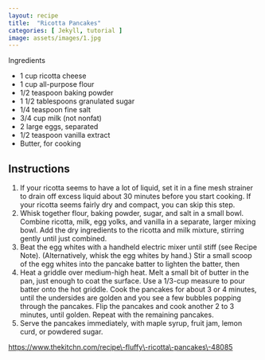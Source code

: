 ```yaml
---
layout: recipe
title:  "Ricotta Pancakes"
categories: [ Jekyll, tutorial ]
image: assets/images/1.jpg
---
```


Ingredients

- 1 cup ricotta cheese
- 1 cup all\-purpose flour
- 1/2 teaspoon baking powder
- 1 1/2 tablespoons granulated sugar
- 1/4 teaspoon fine salt
- 3/4 cup milk \(not nonfat\)
- 2 large eggs, separated
- 1/2 teaspoon vanilla extract
- Butter, for cooking

## Instructions

1. If your ricotta seems to have a lot of liquid, set it in a fine mesh strainer to drain off excess liquid about 30 minutes before you start cooking. If your ricotta seems fairly dry and compact, you can skip this step.
2. Whisk together flour, baking powder, sugar, and salt in a small bowl. Combine ricotta, milk, egg yolks, and vanilla in a separate, larger mixing bowl. Add the dry ingredients to the ricotta and milk mixture, stirring gently until just combined.
3. Beat the egg whites with a handheld electric mixer until stiff \(see Recipe Note\). \(Alternatively, whisk the egg whites by hand.\) Stir a small scoop of the egg whites into the pancake batter to lighten the batter, then 
4. Heat a griddle over medium\-high heat. Melt a small bit of butter in the pan, just enough to coat the surface. Use a 1/3\-cup measure to pour batter onto the hot griddle. Cook the pancakes for about 3 or 4 minutes, until the undersides are golden and you see a few bubbles popping through the pancakes. Flip the pancakes and cook another 2 to 3 minutes, until golden. Repeat with the remaining pancakes.
5. Serve the pancakes immediately, with maple syrup, fruit jam, lemon curd, or powdered sugar.

https://www.thekitchn.com/recipe\-fluffy\-ricotta\-pancakes\-48085
